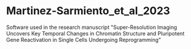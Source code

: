 # Martinez-Sarmiento_et_al_2023
Software used in the research manuscript "Super-Resolution Imaging Uncovers Key Temporal Changes in Chromatin Structure and Pluripotent Gene Reactivation in Single Cells Undergoing Reprogramming"
